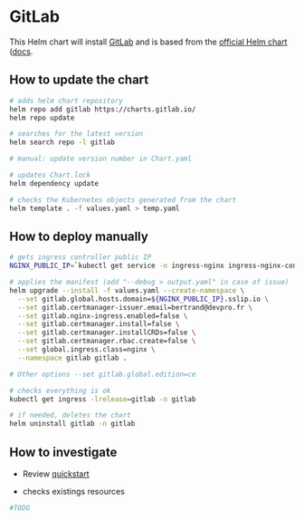 # GitLab

This Helm chart will install [GitLab](https://about.gitlab.com/) and is based from the [official Helm chart](https://gitlab.com/gitlab-org/charts/gitlab) ([docs](https://docs.gitlab.com/charts/).

## How to update the chart

```bash
# adds helm chart repository
helm repo add gitlab https://charts.gitlab.io/
helm repo update

# searches for the latest version
helm search repo -l gitlab

# manual: update version number in Chart.yaml

# updates Chart.lock
helm dependency update

# checks the Kubernetes objects generated from the chart
helm template . -f values.yaml > temp.yaml
```

## How to deploy manually

```bash
# gets ingress controller public IP
NGINX_PUBLIC_IP=`kubectl get service -n ingress-nginx ingress-nginx-controller --output jsonpath='{.status.loadBalancer.ingress[0].ip}'`

# applies the manifest (add "--debug > output.yaml" in case of issue)
helm upgrade --install -f values.yaml --create-namespace \
  --set gitlab.global.hosts.domain=${NGINX_PUBLIC_IP}.sslip.io \
  --set gitlab.certmanager-issuer.email=bertrand@devpro.fr \
  --set gitlab.nginx-ingress.enabled=false \
  --set gitlab.certmanager.install=false \
  --set gitlab.certmanager.installCRDs=false \
  --set gitlab.certmanager.rbac.create=false \
  --set global.ingress.class=nginx \
  --namespace gitlab gitlab .

# Other options --set gitlab.global.edition=ce

# checks everything is ok
kubectl get ingress -lrelease=gitlab -n gitlab

# if needed, deletes the chart
helm uninstall gitlab -n gitlab
```

## How to investigate

* Review [quickstart](https://docs.gitlab.com/charts/quickstart/)

* checks existings resources

```bash
#TODO
```
